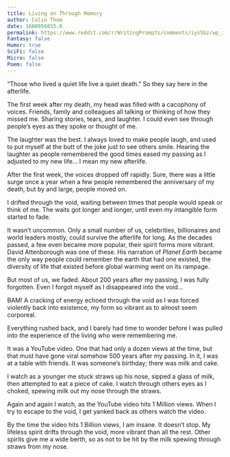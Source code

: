 ```yaml
---
title: Living on Through Memory
author: Colin Thom
date: 1600956855.0
permalink: https://www.reddit.com/r/WritingPrompts/comments/iys5bz/wp_in_the_afterlife_souls_can_see_how_many_living/
Fantasy: false
Humor: true
SciFi: false
Micro: false
Poem: false
---
```

“Those who lived a quiet life live a quiet death.” So they say here in the afterlife.

The first week after my death, my head was filled with a cacophony of voices. Friends, family and colleagues all talking or thinking of how they missed me. Sharing stories, tears, and laughter. I could even see through people’s eyes as they spoke or thought of me.

The laughter was the best. I always loved to make people laugh, and used to put myself at the butt of the joke just to see others smile. Hearing the laughter as people remembered the good times eased my passing as I adjusted to my new life... I mean my new afterlife.

After the first week, the voices dropped off rapidly. Sure, there was a little surge once a year when a few people remembered the anniversary of my death, but by and large, people moved on.

I drifted through the void, waiting between times that people would speak or think of me. The waits got longer and longer, until even my intangible form started to fade.

It wasn’t uncommon. Only a small number of us, celebrities, billionaires and world leaders mostly, could survive the afterlife for long. As the decades passed, a few even became more popular, their spirit forms more vibrant. David Attenborough was one of these. His narration of *Planet Earth* became the only way people could remember the earth that had one existed, the diversity of life that existed before global warming went on its rampage.

But most of us, we faded. About 200 years after my passing, I was fully forgotten. Even I forgot myself as I disappeared into the void...

BAM! A cracking of energy echoed through the void as I was forced violently back into existence, my form so vibrant as to almost seem corporeal.

Everything rushed back, and I barely had time to wonder before I was pulled into the experience of the living who were remembering me.

It was a YouTube video. One that had only a dozen views at the time, but that must have gone viral somehow 500 years after my passing. In it, I was at a table with friends. It was someone’s birthday; there was milk and cake.

I watch as a younger me stuck straws up his nose, sipped a glass of milk, then attempted to eat a piece of cake. I watch through others eyes as I choked, spewing milk out my nose through the straws.

Again and again I watch, as the YouTube video hits 1 Million views. When I try to escape to the void, I get yanked back as others watch the video.

By the time the video hits 1 Billion views, I am insane. It doesn’t stop. My lifeless spirit drifts through the void, more vibrant than all the rest. Other spirits give me a wide berth, so as not to be hit by the milk spewing through straws from my nose.
